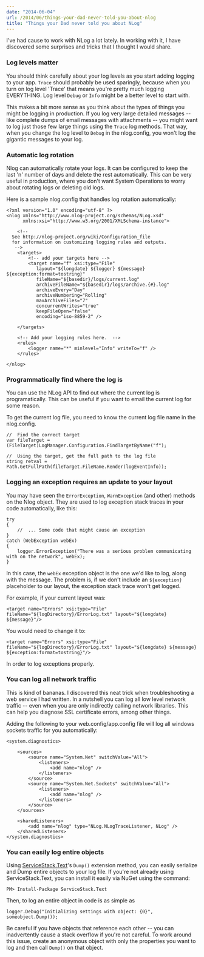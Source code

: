 ```yaml
---
date: "2014-06-04"
url: /2014/06/things-your-dad-never-told-you-about-nlog
title: "Things your Dad never told you about NLog"
---
```

I've had cause to work with NLog a lot lately.  In working with it, I have discovered some surprises and tricks that I thought I would share.

### Log levels matter
You should think carefully about your log levels as you start adding logging to your app.  `Trace` should probably be used sparingly, because when you turn on log level 'Trace' that means you're pretty much logging EVERYTHING.  Log level `Debug` or `Info` might be a better level to start with.  

This makes a bit more sense as you think about the types of things you might be logging in production.  If you log very large detailed messages -- like complete dumps of email messages with attachments -- you might want to log just those few large things using the `Trace` log methods.  That way, when you change the log level to `Debug` in the nlog.config, you won't log the gigantic messages to your log.

### Automatic log rotation
Nlog can automatically rotate your logs.  It can be configured to keep the last 'n' number of days and delete the rest automatically.  This can be very useful in production, where you don't want System Operations to worry about rotating logs or deleting old logs. 

Here is a sample nlog.config that handles log rotation automatically:

	<?xml version="1.0" encoding="utf-8" ?>
	<nlog xmlns="http://www.nlog-project.org/schemas/NLog.xsd"
	      xmlns:xsi="http://www.w3.org/2001/XMLSchema-instance">

	    <!-- 
	  See http://nlog-project.org/wiki/Configuration_file 
	  for information on customizing logging rules and outputs.
	   -->
	    <targets>
	        <!-- add your targets here -->
	        <target name="f" xsi:type="File"
	           layout="${longdate} ${logger} ${message} ${exception:format=tostring}"
	           fileName="${basedir}/logs/current.log"
	           archiveFileName="${basedir}/logs/archive.{#}.log"
	           archiveEvery="Day"
	           archiveNumbering="Rolling"
	           maxArchiveFiles="7"
	           concurrentWrites="true"
	           keepFileOpen="false"
	           encoding="iso-8859-2" />

	    </targets>

	    <!-- Add your logging rules here.  -->
	    <rules>
	        <logger name="*" minlevel="Info" writeTo="f" />
	    </rules>
	    
	</nlog>

### Programmatically find where the log is
You can use the NLog API to find out where the current log is programatically.  This can be useful if you want to email the current log for some reason.  

To get the current log file, you need to know the current log file name in the nlog.config.  

	//	Find the correct target
	var fileTarget = (FileTarget)LogManager.Configuration.FindTargetByName("f");

	//	Using the target, get the full path to the log file
	string retval = Path.GetFullPath(fileTarget.FileName.Render(logEventInfo));

### Logging an exception requires an update to your layout
You may have seen the `ErrorException`, `WarnException` (and other) methods on the Nlog object.  They are used to log exception stack traces in your code automatically, like this:

	try
	{
	    //	... Some code that might cause an exception
	}
	catch (WebException webEx)
	{
	    logger.ErrorException("There was a serious problem communicating with on the network", webEx);
	}

In this case, the `webEx` exception object is the one we'd like to log, along with the message.  The problem is, if we don't include an `${exception}` placeholder to our layout, the exception stack trace won't get logged.  

For example, if your current layout was:
	
	<target name="Errors" xsi:type="File" fileName="${logDirectory}/ErrorLog.txt" layout="${longdate} ${message}"/>

You would need to change it to:

	<target name="Errors" xsi:type="File" fileName="${logDirectory}/ErrorLog.txt" layout="${longdate} ${message} ${exception:format=tostring}"/>

In order to log exceptions properly.

### You can log all network traffic
This is kind of bananas.  I discovered this neat trick when troubleshooting a web service I had written.  In a nutshell you can log all low level network traffic -- even when you are only indirectly calling network libraries.  This can help you diagnose SSL certificate errors, among other things.

Adding the following to your web.config/app.config file will log all windows sockets traffic for you automatically:

	<system.diagnostics>
	    
	    <sources>
	        <source name="System.Net" switchValue="All">
	            <listeners>
	                <add name="nlog" />
	            </listeners>
	        </source>
	        <source name="System.Net.Sockets" switchValue="All">
	            <listeners>
	                <add name="nlog" />
	            </listeners>
	        </source>
	    </sources>
	    
	    <sharedListeners>
	        <add name="nlog" type="NLog.NLogTraceListener, NLog" />
	    </sharedListeners>
	</system.diagnostics>

### You can easily log entire objects
Using [ServiceStack.Text](https://github.com/ServiceStack/ServiceStack.Text)'s `Dump()` extension method, you can easily serialize and Dump entire objects to your log file.  If you're not already using ServiceStack.Text, you can install it easily via NuGet using the command:

	PM> Install-Package ServiceStack.Text

Then, to log an entire object in code is as simple as

	logger.Debug("Initializing settings with object: {0}", someobject.Dump());

Be careful if you have objects that reference each other -- you can inadvertently cause a stack overflow if you're not careful.  To work around this issue, create an anonymous object with only the properties you want to log and then call `Dump()` on that object.